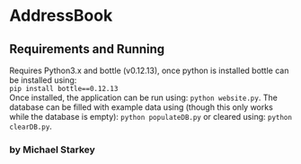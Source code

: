 # AddressBook

## Requirements and Running
Requires Python3.x and bottle (v0.12.13), once python is installed bottle can be installed using:  
`pip install bottle==0.12.13`  
Once installed, the application can be run using: `python website.py`. The database can be filled with example data using (though this only works while the database is empty): `python populateDB.py` or cleared using: `python clearDB.py`.

### by Michael Starkey
